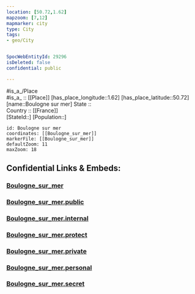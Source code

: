 ```yaml
---
location: [50.72,1.62] 
mapzoom: [7,12] 
mapmarker: city 
type: City
tags:
- geo/City


SpocWebEntityId: 29296
isDeleted: false
confidential: public

---
```

#is_a_/Place  
#is_a_ :: [[Place]] 
[has_place_longitude::1.62] 
[has_place_latitude::50.72] 
[name::Boulogne sur mer] 
State ::  
Country :: [[France]]  
[StateId::] 
[Population::] 



```leaflet
id: Boulogne sur mer
coordinates: [[Boulogne_sur_mer]] 
markerFile: [[Boulogne_sur_mer]] 
defaultZoom: 11 
maxZoom: 18
```


## Confidential Links & Embeds: 

### [Boulogne_sur_mer](/_Standards/Earth/Continent/Europe/Europe~West/France/regions~France/Hauts-de-France/departments~Hauts-de-France/Pas-de-Calais/communes~Pas-de-Calais/Boulogne-sur-Mer/cities~Boulogne-sur-Mer/Boulogne_sur_mer.md) 

### [Boulogne_sur_mer.public](/_public/Earth/Continent/Europe/Europe~West/France/regions~France/Hauts-de-France/departments~Hauts-de-France/Pas-de-Calais/communes~Pas-de-Calais/Boulogne-sur-Mer/cities~Boulogne-sur-Mer/Boulogne_sur_mer.public.md) 

### [Boulogne_sur_mer.internal](/_internal/Earth/Continent/Europe/Europe~West/France/regions~France/Hauts-de-France/departments~Hauts-de-France/Pas-de-Calais/communes~Pas-de-Calais/Boulogne-sur-Mer/cities~Boulogne-sur-Mer/Boulogne_sur_mer.internal.md) 

### [Boulogne_sur_mer.protect](/_protect/Earth/Continent/Europe/Europe~West/France/regions~France/Hauts-de-France/departments~Hauts-de-France/Pas-de-Calais/communes~Pas-de-Calais/Boulogne-sur-Mer/cities~Boulogne-sur-Mer/Boulogne_sur_mer.protect.md) 

### [Boulogne_sur_mer.private](/_private/Earth/Continent/Europe/Europe~West/France/regions~France/Hauts-de-France/departments~Hauts-de-France/Pas-de-Calais/communes~Pas-de-Calais/Boulogne-sur-Mer/cities~Boulogne-sur-Mer/Boulogne_sur_mer.private.md) 

### [Boulogne_sur_mer.personal](/_personal/Earth/Continent/Europe/Europe~West/France/regions~France/Hauts-de-France/departments~Hauts-de-France/Pas-de-Calais/communes~Pas-de-Calais/Boulogne-sur-Mer/cities~Boulogne-sur-Mer/Boulogne_sur_mer.personal.md) 

### [Boulogne_sur_mer.secret](/_secret/Earth/Continent/Europe/Europe~West/France/regions~France/Hauts-de-France/departments~Hauts-de-France/Pas-de-Calais/communes~Pas-de-Calais/Boulogne-sur-Mer/cities~Boulogne-sur-Mer/Boulogne_sur_mer.secret.md)

